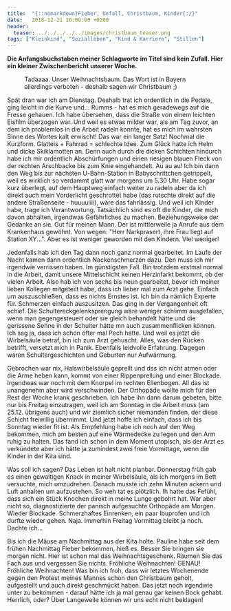 ```yaml
---
title:  "{::nomarkdown}Fieber, Unfall, Christbaum, Kinder{:/}"
date:   2018-12-21 10:00:00 +0200
header:
  teaser: ../../../../../images/christbaum_teaser.png
tags: ["Kleinkind", "Sozialleben", "Kind & Karriere", "Stillen"]
---
```


**Die Anfangsbuchstaben meiner Schlagworte im Titel sind kein Zufall. Hier ein kleiner Zwischenbericht unserer Woche.**

<figure>
  <img src="../../../../../images/christbaum.png" alt="">
  <figcaption>Tadaaaa. Unser Weihnachtsbaum. Das Wort ist in Bayern allerdings verboten - deshalb sagen wir Christbaum ;)</figcaption>
</figure>

Spät dran war ich am Dienstag. Deshalb trat ich ordentlich in die Pedale, ging leicht in die Kurve und... Rumms - hat es mich geradewegs auf die Fresse gehauen. Ich habe übersehen, dass die Straße von einem leichten Eisfilm überzogen war. Und weil es etwas milder war, als am Tag zuvor, an dem ich problemlos in die Arbeit radeln konnte, hat es mich im wahrsten Sinne des Wortes kalt erwischt! Das war ein langer Satz! Nochmal die Kurzform. Glatteis + Fahrrad = schlechte Idee. Zum Glück hatte ich Helm und dicke Skiklamotten an. Denn auch durch die dicken Schichten hindurch habe ich mir ordentlich Abschürfungen und einen riesigen blauen Fleck von der rechten Arschbacke bis zum Knie eingehandelt. Au au au! Ich bin dann den Weg bis zur nächsten U-Bahn-Station in Babyschrittchen getrippelt, weil es wirklich so verdammt glatt war morgens um 5.30 Uhr. Habe sogar kurz überlegt, auf dem Hauptweg einfach weiter zu radeln aber da ich direkt auch mein Vorderlicht geschrottet habe (das rutschte direkt auf die andere Straßenseite - huuuuiiii), wäre das fahrlässig. Und weil ich Kinder habe, trage ich Verantwortung. Tatsächlich sind es oft die Kinder, die mich davon abhalten, irgendwas Gefährliches zu machen. Beziehungsweise der Gedanke an sie. Gut für meinen Mann. Der ist mittlerweile ja Anrufe aus dem Krankenhaus gewöhnt. Von wegen: "Herr Narkprasert, ihre Frau liegt auf Station XY...". Aber es ist weniger geworden mit den Kindern. Viel weniger!

Jedenfalls hab ich den Tag dann noch ganz normal gearbeitet. Im Laufe der Nacht kamen dann ordentlich Nackenschmerzen dazu. Den muss ich mir irgendwie verrissen haben. Im günstigsten Fall. Bin trotzdem erstmal normal in die Arbeit, damit unsere Mittelschicht keinen Herzinfarkt bekommt, ob der vielen Arbeit. Also hab ich von sechs bis neun gearbeitet, bevor ich meiner lieben Kollegen mitgeteilt habe, dass ich lieber mal zum Arzt gehe. Einfach um auszuschließen, dass es nichts Ernstes ist. Ich bin da nämlich Experte für. Schmerzen einfach auszusitzen. Das ging in der Vergangenheit oft schief. Die Schultereckgelenksprengung wäre weniger schlimm ausgefallen, wenn man gegengesteuert oder sie gleich behandelt hätte und die gerissene Sehne in der Schulter hätte mn auch zusammenflicken können. Ich sag ja, dass ich schon öfter mal Pech hatte. Und weil es jetzt die Wirbelsäule betraf, bin ich zum Arzt gehuscht. Alles, was den Rücken betrifft, versetzt mich in Panik. Ebenfalls leidvolle Erfahrung. Dagegen waren Schultergeschichten und Geburten nur Aufwärmung. 

Gebrochen war nix, Halswirbelsäule geprellt und dss ich nicht atmen oder die Arme heben kann, kommt von einer Rippenprellung und einer Blockade. Irgendwas war noch mit dem Knorpel im rechten Ellenbogen. All das ist unangenehm aber wird verschwinden. Der Orthopäde wollte mich für den Rest der Woche krank geschrieben. Ich habe ihn dann darum gebeten, bitte nur bis Freitag einzutragen, weil ich am Sonntag in die Arbeit muss (am 25.12. übrigens auch) und wir ziemlich sicher niemanden finden, der diese Schicht freiwillig übernimmt. Und jetzt hoffe ich einfach, dass ich bis Sonntag wieder fit ist. Als Empfehlung habe ich noch auf den Weg bekommen, mich am besten auf eine Wärmedecke zu legen und den Arm ruhig zu halten. Das fand ich schon in dem Moment utopisch, als der Arzt es verkündete aber ich hätte ja zumindest zwei freie Vormittage, wenn die Kinder in der Kita sind.

Was soll ich sagen? Das Leben ist halt nicht planbar. Donnerstag früh gab es einen gewaltigen Knack in meiner Wirbelsäule, als ich morgens im Bett versuchte, mich umzudrehen. Danach musste ich zehn Minuten ackern und Luft anhalten um aufzustehen. So weh tat es plötzlich. Ih hatte das Fefühl, dass sich ein Stück Knochen direkt in meine Lunge gebohrt hat. War aber nicht so, diagnostizierte der panisch aufgesuchte Orthopäde am Morgen. Wieder Blockade. Schmerzhaftes Einrenken, ein paar Ibuprofen und ich durfte wieder gehen. Naja. Immerhin Freitag Vormittag bleibt ja noch. Dachte ich...

Bis ich die Mäuse am Nachmittag aus der Kita holte. Pauline habe seit dem frühen Nachmittag Fieber bekommen, hieß es. Besser Sie bringen sie morgen nicht. Hier ist schon mal das Weihnachtsgeschenk. Räumen Sie das Fach aus und vergessen Sie nichts. Fröhliche Weihnachten! GENAU! Fröhliche Weihnachten! Was bin ich froh, dass wir letztes Wochenende gegen den Protest meines Mannes schon den Christbaum geholt, aufgestellt und auch direkt geschmückt haben. Das jetzt noch irgendwie unter zu bekommen - darauf hätte ich ja mal genau gar keinen Bock gehabt. Herrlich, oder? Über Langeweile können wir uns echt nicht beklagen!



 












   






































